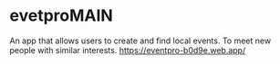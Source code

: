 # evetproMAIN
An app that allows users to create and find local events. To meet new people with similar interests.
https://eventpro-b0d9e.web.app/
